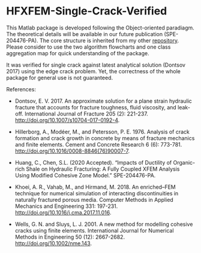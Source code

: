 # HFXFEM-Single-Crack-Verified

This Matlab package is developed following the Object-oriented paradiagm. The theoretical details will be available in our future publication (SPE-204476-PA).
The core structure is inherited from my other [repository](https://github.com/neclipse/FEA-in-Matlab-NSMOOM). Please consider to use the two algorithm flowcharts and one class aggregation map for quick understanding of the package.

It was verified for single crack against latest analytical solution (Dontsov 2017) using the edge crack problem. Yet, the correctness of the whole package for general use is not guaranteed. 

References:

- Dontsov, E. V. 2017. An approximate solution for a plane strain hydraulic fracture that accounts for fracture toughness, fluid viscosity, and leak-off. International Journal of Fracture 205 (2): 221-237. http://doi.org/10.1007/s10704-017-0192-4.

- Hillerborg, A., Modéer, M., and Petersson, P. E. 1976. Analysis of crack formation and crack growth in concrete by means of fracture mechanics and finite elements. Cement and Concrete Research 6 (6): 773-781. http://doi.org/10.1016/0008-8846(76)90007-7.

- Huang, C., Chen, S.L. (2020 Accepted). “Impacts of Ductility of Organic-rich Shale on Hydraulic Fracturing: A Fully Coupled XFEM Analysis Using Modified Cohesive Zone Model.” SPE-204476-PA.

- Khoei, A. R., Vahab, M., and Hirmand, M. 2018. An enriched–FEM technique for numerical simulation of interacting discontinuities in naturally fractured porous media. Computer Methods in Applied Mechanics and Engineering 331: 197-231. http://doi.org/10.1016/j.cma.2017.11.016.

- Wells, G. N. and Sluys, L. J. 2001. A new method for modelling cohesive cracks using finite elements. International Journal for Numerical Methods in Engineering 50 (12): 2667-2682. http://doi.org/10.1002/nme.143.
